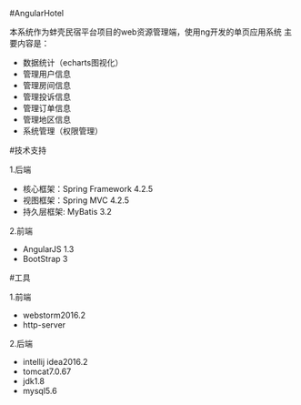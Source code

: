 #AngularHotel

本系统作为蚌壳民宿平台项目的web资源管理端，使用ng开发的单页应用系统
主要内容是：

 * 数据统计（echarts图视化）
 * 管理用户信息
 * 管理房间信息
 * 管理投诉信息
 * 管理订单信息
 * 管理地区信息
 * 系统管理（权限管理）
    
    
#技术支持

1.后端
* 核心框架：Spring Framework 4.2.5
* 视图框架：Spring MVC 4.2.5
* 持久层框架: MyBatis 3.2

2.前端
* AngularJS 1.3
* BootStrap 3


#工具

1.前端
* webstorm2016.2
* http-server

2.后端
* intellij idea2016.2
* tomcat7.0.67
* jdk1.8
* mysql5.6





